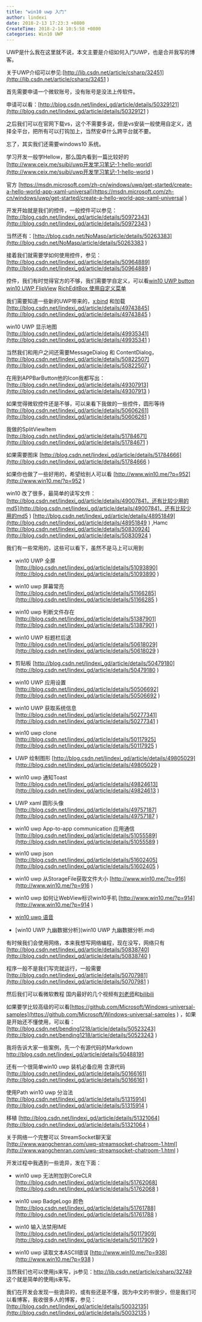 ```yaml
---
title: "win10 uwp 入门"
author: lindexi
date: 2018-2-13 17:23:3 +0800
CreateTime: 2018-2-14 10:5:58 +0800
categories: Win10 UWP
---
```


UWP是什么我在这里就不说，本文主要是介绍如何入门UWP，也是合并我写的博客。

<!--more-->



<div id="toc"></div>

关于UWP介绍可以参见:[http://lib.csdn.net/article/csharp/32451](http://lib.csdn.net/article/csharp/32451 )

首先需要申请一个微软账号，没有账号是没法上传软件。

申请可以看：[http://blog.csdn.net/lindexi_gd/article/details/50329121](http://blog.csdn.net/lindexi_gd/article/details/50329121 )

之后我们可以在官网下载vs，这个不需要多说，但是vs安装一般使用自定义，选择全平台，把所有可以打钩加上，当然安卓什么跨平台就不要。

忘了，其实我们还需要windows10 系统。

学习开发一般学Hellow，那么国内看到一篇比较好的 [http://www.ceix.me/suibi/uwp开发学习笔记-1-hello-world](http://www.ceix.me/suibi/uwp开发学习笔记-1-hello-world )

官方 [https://msdn.microsoft.com/zh-cn/windows/uwp/get-started/create-a-hello-world-app-xaml-universal](https://msdn.microsoft.com/zh-cn/windows/uwp/get-started/create-a-hello-world-app-xaml-universal )

开发开始就是我们的控件，一般控件可以参见：[http://blog.csdn.net/lindexi_gd/article/details/50972343](http://blog.csdn.net/lindexi_gd/article/details/50972343 )

当然还有：[http://blog.csdn.net/NoMasp/article/details/50263383](http://blog.csdn.net/NoMasp/article/details/50263383 )

接着我们就需要学如何使用控件，参见：[http://blog.csdn.net/lindexi_gd/article/details/50964889](http://blog.csdn.net/lindexi_gd/article/details/50964889 )

控件，我们有时觉得官方的不够，我们需要学自定义，可以看[win10 UWP button](http://blog.csdn.net/lindexi_gd/article/details/50450292) [ win10 UWP FlipView](http://blog.csdn.net/lindexi_gd/article/details/50272907) [RichEditBox 使用自定义菜单](http://blog.csdn.net/lindexi_gd/article/details/50250795)

我们需要知道一些新的UWP带来的，[x:bind](http://blog.csdn.net/lindexi_gd/article/details/48294123) 和加载 [http://blog.csdn.net/lindexi_gd/article/details/49743845](http://blog.csdn.net/lindexi_gd/article/details/49743845 )

win10 UWP 显示地图 [http://blog.csdn.net/lindexi_gd/article/details/49935341](http://blog.csdn.net/lindexi_gd/article/details/49935341 )

当然我们和用户之间还需要MessageDialog 和 ContentDialog，[http://blog.csdn.net/lindexi_gd/article/details/50822507](http://blog.csdn.net/lindexi_gd/article/details/50822507 )

在用到APPBarButton他的Icon我都写出： [http://blog.csdn.net/lindexi_gd/article/details/49307913](http://blog.csdn.net/lindexi_gd/article/details/49307913 )

如果觉得微软控件还是不够，可以来看下我做的一些控件，圆形等待 [http://blog.csdn.net/lindexi_gd/article/details/50606261](http://blog.csdn.net/lindexi_gd/article/details/50606261 )

我做的SplitViewItem [http://blog.csdn.net/lindexi_gd/article/details/51784671](http://blog.csdn.net/lindexi_gd/article/details/51784671 )

如果需要图床 [http://blog.csdn.net/lindexi_gd/article/details/51784666](http://blog.csdn.net/lindexi_gd/article/details/51784666 )

如果你也做了一些好用的，希望给别人可以看 [http://www.win10.me/?p=952](http://www.win10.me/?p=952 )

win10 改了很多，最简单的读写文件：[http://blog.csdn.net/lindexi_gd/article/details/49007841，还有比较少用的md5](http://blog.csdn.net/lindexi_gd/article/details/49007841，还有比较少用的md5 ) [http://blog.csdn.net/lindexi_gd/article/details/48951849](http://blog.csdn.net/lindexi_gd/article/details/48951849 ) ,Hamc [http://blog.csdn.net/lindexi_gd/article/details/50830924](http://blog.csdn.net/lindexi_gd/article/details/50830924 )

我们有一些常用的，这些可以看下，虽然不是马上可以用到

- win10 UWP 全屏 [http://blog.csdn.net/lindexi_gd/article/details/51093890](http://blog.csdn.net/lindexi_gd/article/details/51093890 )
 
- win10 uwp 屏幕常亮 [http://blog.csdn.net/lindexi_gd/article/details/51166285](http://blog.csdn.net/lindexi_gd/article/details/51166285 )
 
- win10 uwp 判断文件存在 [http://blog.csdn.net/lindexi_gd/article/details/51387901](http://blog.csdn.net/lindexi_gd/article/details/51387901 )
 
- win10 UWP 标题栏后退 [http://blog.csdn.net/lindexi_gd/article/details/50618029](http://blog.csdn.net/lindexi_gd/article/details/50618029 )
 
- 剪贴板 [http://blog.csdn.net/lindexi_gd/article/details/50479180](http://blog.csdn.net/lindexi_gd/article/details/50479180 )
 
- win10 UWP 应用设置 [http://blog.csdn.net/lindexi_gd/article/details/50506692](http://blog.csdn.net/lindexi_gd/article/details/50506692 )
 
- win10 UWP 获取系统信息 [http://blog.csdn.net/lindexi_gd/article/details/50277341](http://blog.csdn.net/lindexi_gd/article/details/50277341 )
 
- win10 uwp clone [http://blog.csdn.net/lindexi_gd/article/details/50117925](http://blog.csdn.net/lindexi_gd/article/details/50117925 )
 
- UWP 绘制图形 [http://blog.csdn.net/lindexi_gd/article/details/49805029](http://blog.csdn.net/lindexi_gd/article/details/49805029 )
  
- win10 uwp 通知Toast [http://blog.csdn.net/lindexi_gd/article/details/49824613](http://blog.csdn.net/lindexi_gd/article/details/49824613 )
  
- UWP xaml 圆形头像 [http://blog.csdn.net/lindexi_gd/article/details/49757187](http://blog.csdn.net/lindexi_gd/article/details/49757187 )
 
- win10 uwp App-to-app communication 应用通信 [http://blog.csdn.net/lindexi_gd/article/details/51055589](http://blog.csdn.net/lindexi_gd/article/details/51055589 )
 
- win10 uwp json [http://blog.csdn.net/lindexi_gd/article/details/51602405](http://blog.csdn.net/lindexi_gd/article/details/51602405 )
 
- win10 uwp 从StorageFile获取文件大小 [http://www.win10.me/?p=916](http://www.win10.me/?p=916 )
 
- win10 uwp 如何让WebView标识win10手机 [http://www.win10.me/?p=914](http://www.win10.me/?p=914 )

- [win10 uwp 语音](win10_uwp_yu_yin.md)

- [win10 UWP 九幽数据分析](win10 UWP 九幽数据分析.md)
 
有时候我们会使用网络，本来我想写网络编程，现在没写，网络只有 [http://blog.csdn.net/lindexi_gd/article/details/50838740](http://blog.csdn.net/lindexi_gd/article/details/50838740 )

程序一般不是我们写完就运行，一般需要[http://blog.csdn.net/lindexi_gd/article/details/50707981](http://blog.csdn.net/lindexi_gd/article/details/50707981 )


然后我们可以看微软教程 国内最好的几个视频有[刘老师](http://www.win10.me/?cat=5)和[bilibili](http://space.bilibili.com/18340402)

如果要学比较高级的可以看[https://github.com/Microsoft/Windows-universal-samples](https://github.com/Microsoft/Windows-universal-samples ) ，如果是开始还不懂使用，可以看：[http://blog.csdn.net/bending1218/article/details/50523243](http://blog.csdn.net/bending1218/article/details/50523243 )

我将告诉大家一些案例，先一个有源代码的Markdown http://blog.csdn.net/lindexi_gd/article/details/50488191 

还有一个很简单win10 uwp 装机必备应用 含源代码 [http://blog.csdn.net/lindexi_gd/article/details/50166161](http://blog.csdn.net/lindexi_gd/article/details/50166161 )

使用Path win10 uwp 分治法 [http://blog.csdn.net/lindexi_gd/article/details/51315914](http://blog.csdn.net/lindexi_gd/article/details/51315914 )

移植 [http://blog.csdn.net/lindexi_gd/article/details/51321064](http://blog.csdn.net/lindexi_gd/article/details/51321064 )

关于网络一个完整可以 StreamSocket聊天室 [http://www.wangchenran.com/uwp-streamsocket-chatroom-1.html](http://www.wangchenran.com/uwp-streamsocket-chatroom-1.html )

开发过程中我遇到一些诡异，发在下面：

- win10 uwp 无法附加到CoreCLR [http://blog.csdn.net/lindexi_gd/article/details/51762068](http://blog.csdn.net/lindexi_gd/article/details/51762068 )

- win10 uwp BadgeLogo 颜色 [http://blog.csdn.net/lindexi_gd/article/details/51761788](http://blog.csdn.net/lindexi_gd/article/details/51761788 )

- win10 输入法禁用IME [http://blog.csdn.net/lindexi_gd/article/details/50117909](http://blog.csdn.net/lindexi_gd/article/details/50117909 )

- win10 uwp 读取文本ASCII错误 [http://www.win10.me/?p=938](http://www.win10.me/?p=938 )

当然我们也可以使用js来写，js参见：http://lib.csdn.net/article/csharp/32749 这个就是简单的使用js来写。

我们在开发会发现一些诡异的，或有些还是不懂，因为中文的书很少，但是我们可以看博客，我收很多人的博客，参见：[http://blog.csdn.net/lindexi_gd/article/details/50032135](http://blog.csdn.net/lindexi_gd/article/details/50032135 )



